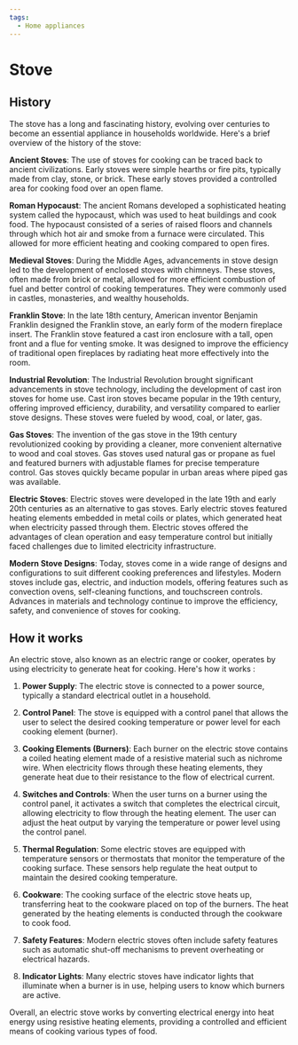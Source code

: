 ```yaml
---
tags:
  - Home appliances
---
```


<head>
    <meta charset="UTF-8">
    <meta name="viewport" content="width=device-width, initial-scale=1.0">
    <meta name="description" content="Welcome to ac-electricity! Here you will learn more about electricity, the different components used to make an electrical circuit as well as their features and use cases.">
    <meta name="keywords" content="alexis carbillet, carbillet, electricity, capacitors, conductors, diodes, electronic, energy source, hardware, home appliances, inductors, insulators, resistors, semi-conductors">
    <meta name="author" content="Alexis Carbillet ">
</head>

# Stove

## History

The stove has a long and fascinating history, evolving over centuries to become an essential appliance in households worldwide. Here's a brief overview of the history of the stove:

**Ancient Stoves**: The use of stoves for cooking can be traced back to ancient civilizations. Early stoves were simple hearths or fire pits, typically made from clay, stone, or brick. These early stoves provided a controlled area for cooking food over an open flame.

**Roman Hypocaust**: The ancient Romans developed a sophisticated heating system called the hypocaust, which was used to heat buildings and cook food. The hypocaust consisted of a series of raised floors and channels through which hot air and smoke from a furnace were circulated. This allowed for more efficient heating and cooking compared to open fires.

**Medieval Stoves**: During the Middle Ages, advancements in stove design led to the development of enclosed stoves with chimneys. These stoves, often made from brick or metal, allowed for more efficient combustion of fuel and better control of cooking temperatures. They were commonly used in castles, monasteries, and wealthy households.

**Franklin Stove**: In the late 18th century, American inventor Benjamin Franklin designed the Franklin stove, an early form of the modern fireplace insert. The Franklin stove featured a cast iron enclosure with a tall, open front and a flue for venting smoke. It was designed to improve the efficiency of traditional open fireplaces by radiating heat more effectively into the room.

**Industrial Revolution**: The Industrial Revolution brought significant advancements in stove technology, including the development of cast iron stoves for home use. Cast iron stoves became popular in the 19th century, offering improved efficiency, durability, and versatility compared to earlier stove designs. These stoves were fueled by wood, coal, or later, gas.

**Gas Stoves**: The invention of the gas stove in the 19th century revolutionized cooking by providing a cleaner, more convenient alternative to wood and coal stoves. Gas stoves used natural gas or propane as fuel and featured burners with adjustable flames for precise temperature control. Gas stoves quickly became popular in urban areas where piped gas was available.

**Electric Stoves**: Electric stoves were developed in the late 19th and early 20th centuries as an alternative to gas stoves. Early electric stoves featured heating elements embedded in metal coils or plates, which generated heat when electricity passed through them. Electric stoves offered the advantages of clean operation and easy temperature control but initially faced challenges due to limited electricity infrastructure.

**Modern Stove Designs**: Today, stoves come in a wide range of designs and configurations to suit different cooking preferences and lifestyles. Modern stoves include gas, electric, and induction models, offering features such as convection ovens, self-cleaning functions, and touchscreen controls. Advances in materials and technology continue to improve the efficiency, safety, and convenience of stoves for cooking.

## How it works

An electric stove, also known as an electric range or cooker, operates by using electricity to generate heat for cooking. Here's how it works :

1. **Power Supply**: The electric stove is connected to a power source, typically a standard electrical outlet in a household.

2. **Control Panel**: The stove is equipped with a control panel that allows the user to select the desired cooking temperature or power level for each cooking element (burner).

3. **Cooking Elements (Burners)**: Each burner on the electric stove contains a coiled heating element made of a resistive material such as nichrome wire. When electricity flows through these heating elements, they generate heat due to their resistance to the flow of electrical current.

4. **Switches and Controls**: When the user turns on a burner using the control panel, it activates a switch that completes the electrical circuit, allowing electricity to flow through the heating element. The user can adjust the heat output by varying the temperature or power level using the control panel.

5. **Thermal Regulation**: Some electric stoves are equipped with temperature sensors or thermostats that monitor the temperature of the cooking surface. These sensors help regulate the heat output to maintain the desired cooking temperature.

6. **Cookware**: The cooking surface of the electric stove heats up, transferring heat to the cookware placed on top of the burners. The heat generated by the heating elements is conducted through the cookware to cook food.

7. **Safety Features**: Modern electric stoves often include safety features such as automatic shut-off mechanisms to prevent overheating or electrical hazards.

8. **Indicator Lights**: Many electric stoves have indicator lights that illuminate when a burner is in use, helping users to know which burners are active.

Overall, an electric stove works by converting electrical energy into heat energy using resistive heating elements, providing a controlled and efficient means of cooking various types of food.
